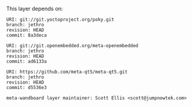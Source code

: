 This layer depends on:

    URI: git://git.yoctoproject.org/poky.git
    branch: jethro 
    revision: HEAD
    commit: 8a3deca 

    URI: git://git.openembedded.org/meta-openembedded
    branch: jethro 
    revision: HEAD
    commit: ad6133a 

    URI: https://github.com/meta-qt5/meta-qt5.git
    branch: jethro 
    revision: HEAD
    commit: d5536e3 

    meta-wandboard layer maintainer: Scott Ellis <scott@jumpnowtek.com>
